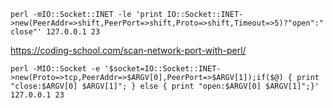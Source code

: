 `perl -mIO::Socket::INET -le 'print IO::Socket::INET->new(PeerAddr=>shift,PeerPort=>shift,Proto=>shift,Timeout=>5)?"open":"close"' 127.0.0.1 23`

https://coding-school.com/scan-network-port-with-perl/  

`perl -MIO::Socket -e '$socket=IO::Socket::INET->new(Proto=>tcp,PeerAddr=>$ARGV[0],PeerPort=>$ARGV[1]);if($@) { print "close:$ARGV[0] $ARGV[1]"; } else { print "open:$ARGV[0] $ARGV[1]";}' 127.0.0.1 23`
